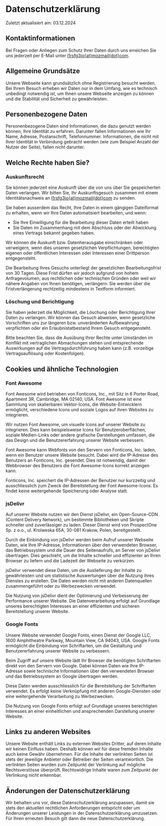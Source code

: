 # Datenschutzerklärung

Zuletzt aktualisiert am: 03.12.2024

## Kontaktinformationen

Bei Fragen oder Anliegen zum Schutz Ihrer Daten durch uns erreichen Sie uns jederzeit per E-Mail unter [l1rsfg3jo{at}mozmail{dot}com](mailto:l1rsfg3jo@mozmail.com).

## Allgemeine Grundsätze

Unsere Webseite kann grundsätzlich ohne Registrierung besucht werden. Bei Ihrem Besuch erheben wir Daten nur in dem Umfang, wie es technisch unbedingt notwendig ist, um Ihnen unsere Webseite anzeigen zu können und die Stabilität und Sicherheit zu gewährleisten.

## Personenbezogene Daten

Personenbezogene Daten sind Informationen, die dazu genutzt werden können, Ihre Identität zu erfahren. Darunter fallen Informationen wie Ihr Name, Adresse, Postanschrift, Telefonnummer. Informationen, die nicht mit Ihrer Identität in Verbindung gebracht werden (wie zum Beispiel Anzahl der Nutzer der Seite), fallen nicht darunter.

## Welche Rechte haben Sie?

### Auskunftsrecht

Sie können jederzeit eine Auskunft über die von uns über Sie gespeicherten Daten verlangen. Wir bitten Sie, Ihr Auskunftsgesuch zusammen mit einem Identitätsnachweis an [l1rsfg3jo{at}mozmail{dot}com](mailto:l1rsfg3jo@mozmail.com) zu senden.

Sie haben ausserdem das Recht, Ihre Daten in einem gängigen Dateiformat zu erhalten, wenn wir Ihre Daten automatisiert bearbeiten, und wenn:

- Sie Ihre Einwilligung für die Bearbeitung dieser Daten erteilt haben
- Sie Daten im Zusammenhang mit dem Abschluss oder der Abwicklung eines Vertrags bekannt gegeben haben.

Wir können die Auskunft bzw. Datenherausgabe einschränken oder verweigern, wenn dies unseren gesetzlichen Verpflichtungen, berechtigten eigenen oder öffentlichen Interessen oder Interessen einer Drittperson entgegensteht.

Die Bearbeitung Ihres Gesuchs unterliegt der gesetzlichen Bearbeitungsfrist von 30 Tagen. Diese Frist dürfen wir jedoch aufgrund von hohem Anfragevolumen, aus rechtlichen oder technischen Gründen oder weil wir nähere Angaben von Ihnen benötigen, verlängern. Sie werden über die Fristverlängerung rechtzeitig mindestens in Textform informiert.

### Löschung und Berichtigung

Sie haben jederzeit die Möglichkeit, die Löschung oder Berichtigung Ihrer Daten zu verlangen. Wir können das Gesuch abweisen, wenn gesetzliche Vorschriften uns zur längeren bzw. unveränderten Aufbewahrung verpflichten oder ein Erlaubnistatbestand Ihrem Gesuch entgegensteht.

Bitte beachten Sie, dass die Ausübung Ihrer Rechte unter Umständen im Konflikt mit vertraglichen Abmachungen stehen und entsprechende Auswirkungen auf die Vertragsdurchführung haben kann (z.B. vorzeitige Vertragsauflösung oder Kostenfolgen).

## Cookies und ähnliche Technologien

### Font Awesome

Font Awesome wird betrieben von Fonticons, Inc., mit Sitz in 6 Porter Road, Apartment 3R, Cambridge, MA 02140, USA. Font Awesome ist eine Sammlung von skalierbaren Vektor-Icons, die Website-Entwicklern ermöglicht, verschiedene Icons und soziale Logos auf ihren Websites zu integrieren.

Wir nutzen Font Awesome, um visuelle Icons auf unserer Website zu integrieren. Dies kann beispielsweise Icons für Benutzeroberflächen, soziale Medien-Links oder andere grafische Darstellungen umfassen, die das Design und die Benutzererfahrung unserer Website verbessern.

Font Awesome kann Webfonts von den Servern von Fonticons, Inc. laden, wenn ein Benutzer unsere Website besucht. Dabei wird die IP-Adresse des Benutzers an Fonticons, Inc. gesendet. Dies ist notwendig, damit der Webbrowser des Benutzers die Font Awesome-Icons korrekt anzeigen kann.

Fonticons, Inc. speichert die IP-Adressen der Benutzer nur kurzzeitig und ausschliesslich zum Zweck der Bereitstellung der Font Awesome-Icons. Es findet keine weitergehende Speicherung oder Analyse statt.

### jsDelivr

Auf unserer Website nutzen wir den Dienst jsDelivr, ein Open-Source-CDN (Content Delivery Network), um bestimmte Bibliotheken und Skripte schneller und zuverlässiger zu laden. Dieser Dienst wird von ProspectOne Sp. z o.o., ul. Krolweska 65A, 30-081 Krakow, Polen, bereitgestellt.

Durch die Einbindung von jsDelivr werden beim Aufruf unserer Webseite Daten, wie Ihre IP-Adresse, Informationen über den verwendeten Browser, das Betriebssystem und die Dauer des Seitenaufrufs, an Server von jsDelivr übertragen. Dies geschieht, um die Inhalte schneller und effizienter an Ihren Browser zu liefern und die Ladezeit der Webseite zu verkürzen.

jsDelivr verwendet diese Daten, um die Auslieferung der Inhalte zu gewährleisten und um statistische Auswertungen über die Nutzung ihres Dienstes zu erstellen. Die Daten werden nicht mit anderen Datenquellen zusammengeführt oder zu Werbezwecken verwendet.

Die Nutzung von jsDelivr dient der Optimierung und Verbesserung der Performance unserer Website. Die Datenverarbeitung erfolgt auf Grundlage unseres berechtigten Interesses an einer effizienten und sicheren Bereitstellung unserer Website.

### Google Fonts

Unsere Website verwendet Google Fonts, einen Dienst der Google LLC, 1600 Amphitheatre Parkway, Mountain View, CA 94043, USA. Google Fonts ermöglicht die Einbindung von Schriftarten, um die Gestaltung und Benutzererfahrung unserer Website zu verbessern.

Beim Zugriff auf unsere Website lädt Ihr Browser die benötigten Schriftarten direkt von den Servern von Google. Dabei können Daten wie Ihre IP-Adresse sowie technische Informationen über den verwendeten Browser und das Betriebssystem an Google übertragen werden.

Diese Daten werden ausschliesslich für die Bereitstellung der Schriftarten verwendet. Es erfolgt keine Verknüpfung mit anderen Google-Diensten oder eine weitergehende Verarbeitung zu Werbezwecken.

Die Nutzung von Google Fonts erfolgt auf Grundlage unseres berechtigten Interesses an einer einheitlichen und ansprechenden Darstellung unserer Website.

## Links zu anderen Websites

Unsere Website enthält Links zu externen Websites Dritter, auf deren Inhalte wir keinen Einfluss haben. Deshalb können wir für diese fremden Inhalte auch keine Gewähr übernehmen. Für die Inhalte der verlinkten Seiten ist stets der jeweilige Anbieter oder Betreiber der Seiten verantwortlich. Die verlinkten Seiten wurden zum Zeitpunkt der Verlinkung auf mögliche Rechtsverstösse überprüft. Rechtswidrige Inhalte waren zum Zeitpunkt der Verlinkung nicht erkennbar.

## Änderungen der Datenschutzerklärung

Wir behalten uns vor, diese Datenschutzerklärung anzupassen, damit sie stets den aktuellen rechtlichen Anforderungen entspricht oder um Änderungen unserer Leistungen in der Datenschutzerklärung umzusetzen. Für Ihren erneuten Besuch gilt dann die neue Datenschutzerklärung.
